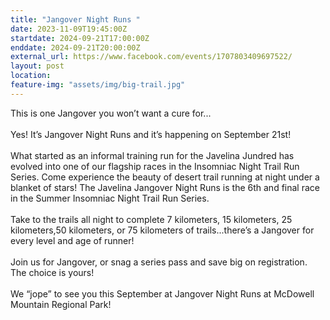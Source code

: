 ```yaml
---
title: "Jangover Night Runs "
date: 2023-11-09T19:45:00Z
startdate: 2024-09-21T17:00:00Z
enddate: 2024-09-21T20:00:00Z
external_url: https://www.facebook.com/events/1707803409697522/
layout: post
location: 
feature-img: "assets/img/big-trail.jpg"
---
```


This is one Jangover you won’t want a cure for...<br>
  <br>
  Yes! It’s Jangover Night Runs and it’s happening on September 21st! <br>
  <br>
  What started as an informal training run for the Javelina Jundred has evolved into one of our flagship races in the Insomniac Night Trail Run Series. Come experience the beauty of desert trail running at night under a blanket of stars! The Javelina Jangover Night Runs is the 6th and final race in the Summer Insomniac Night Trail Run Series. <br>
  <br>
  Take to the trails all night to complete 7 kilometers, 15 kilometers, 25 kilometers,50 kilometers, or 75 kilometers of trails...there’s a Jangover for every level and age of runner! <br>
  <br>
  Join us for Jangover, or snag a series pass and save big on registration. <br>
  The choice is yours! <br>
  <br>
  We “jope” to see you this September at Jangover Night Runs at McDowell Mountain Regional Park!<br>
  <br>
  
